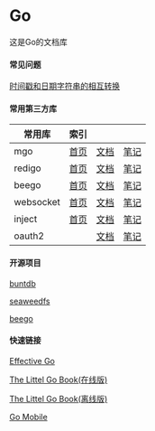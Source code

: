 # Go

这是Go的文档库
#### 常见问题
[时间戳和日期字符串的相互转换](./笔记/time.md)
 
#### 常用第三方库
|常用库|索引|
|-----|:-------------------| 
|mgo|[首页](http://labix.org/mgo)&emsp;[文档](https://godoc.org/gopkg.in/mgo.v2)&emsp;[笔记](./笔记/mgo.md)|
|redigo|[首页](https://github.com/garyburd/redigo)&emsp;[文档](https://godoc.org/github.com/garyburd/redigo/redis)&emsp;[笔记](./笔记/redigo.md)|
|beego|[首页](https://beego.me)&emsp;[文档](https://beego.me/docs/intro/)&emsp;[笔记](./笔记/beego.md)|
|websocket|[首页](https://github.com/gorilla/websocket)&emsp;[文档](https://godoc.org/github.com/gorilla/websocket)&emsp;[笔记](./笔记/websocket.md)|
|inject|[首页](https://github.com/facebookgo/inject)&emsp;[文档](https://godoc.org/github.com/facebookgo/inject)&emsp;[笔记](./笔记/inject.md)|
|oauth2|&emsp;&emsp;&emsp;[文档](https://godoc.org/golang.org/x/oauth2)&emsp;[笔记](./笔记/oauth2.md)|
 
#### 开源项目
[buntdb](https://github.com/tidwall/buntdb)
 
[seaweedfs](https://github.com/chrislusf/seaweedfs)
 
[beego](https://beego.me)
 
#### 快速链接
[Effective Go](https://golang.org/doc/effective_go.html)
 
[The Littel Go Book(在线版)](http://openmymind.net/assets/go/go.pdf)
 
[The Littel Go Book(离线版)](./pdf/go.pdf)
 
[Go Mobile](https://github.com/golang/go/wiki/Mobile)
 